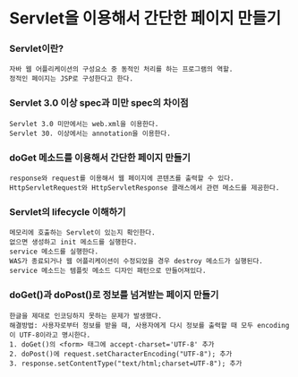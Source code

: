 # Servlet을 이용해서 간단한 페이지 만들기

### Servlet이란?

    자바 웹 어플리케이션의 구성요소 중 동적인 처리를 하는 프로그램의 역할.
    정적인 페이지는 JSP로 구성한다고 한다.

### Servlet 3.0 이상 spec과 미만 spec의 차이점

    Servlet 3.0 미만에서는 web.xml을 이용한다.
    Servlet 30. 이상에서는 annotation을 이용한다.

### doGet 메소드를 이용해서 간단한 페이지 만들기

    response와 request를 이용해서 웹 페이지에 콘텐츠를 출력할 수 있다.
    HttpServletRequest와 HttpServletResponse 클래스에서 관련 메소드를 제공한다.

### Servlet의 lifecycle 이해하기

    메모리에 호출하는 Servlet이 있는지 확인한다.
    없으면 생성하고 init 메소드를 실행한다.
    service 메소드를 실행한다.
    WAS가 종료되거나 웹 어플리케이션이 수정되었을 경우 destroy 메소드가 실행된다.
    service 메소드는 템플릿 메소드 디자인 패턴으로 만들어져있다.

### doGet()과 doPost()로 정보를 넘겨받는 페이지 만들기

    한글을 제대로 인코딩하지 못하는 문제가 발생했다.
    해결방법: 사용자로부터 정보를 받을 때, 사용자에게 다시 정보를 출력할 때 모두 encoding이 UTF-8이라고 명시한다.
    1. doGet()의 <form> 태그에 accept-charset='UTF-8' 추가
    2. doPost()에 request.setCharacterEncoding("UTF-8"); 추가
    3. response.setContentType("text/html;charset=UTF-8"); 추가
